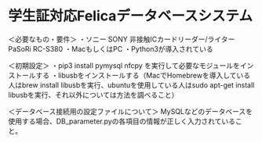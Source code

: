 # 学生証対応Felicaデータベースシステム
＜必要なもの・要件＞
・ソニー SONY 非接触ICカードリーダー/ライター PaSoRi RC-S380
・MacもしくはPC
・Python3が導入されている

＜初期設定＞
・pip3 install pymysql nfcpy を実行して必要なモジュールをインストールする
・libusbをインストールする（MacでHomebrewを導入している人はbrew install libusbを実行、ubuntuを使用している人はsudo apt-get install libusbを実行、それ以外については方法を調べること）

＜データベース接続用の設定ファイルについて＞
MySQLなどのデータベースを使用する場合、DB_parameter.pyの各項目の情報が正しく入力されていること。
